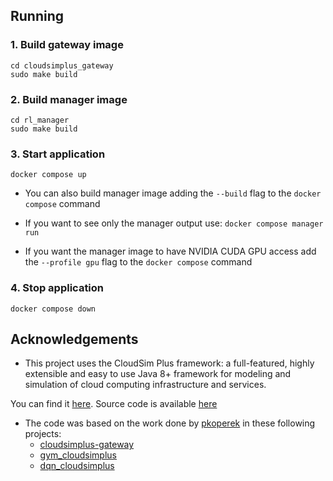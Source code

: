 ## Running

### 1. Build gateway image
```
cd cloudsimplus_gateway
sudo make build
```

### 2. Build manager image
```
cd rl_manager
sudo make build
```
### 3. Start application
`docker compose up`

* You can also build manager image adding the `--build` flag to the `docker compose` command

* If you want to see only the manager output use:
  `docker compose manager run`

* If you want the manager image to have NVIDIA CUDA GPU access add the `--profile gpu` flag to the `docker compose` command

### 4. Stop application
`docker compose down`

## Acknowledgements

* This project uses the CloudSim Plus framework: a full-featured, highly extensible and easy to use Java 8+ framework for
modeling and simulation of cloud computing infrastructure and services.

You can find it [here](http://cloudsimplus.org/). Source code is available [here](https://github.com/manoelcampos/cloudsim-plus)

* The code was based on the work done by [pkoperek](https://github.com/pkoperek) in these following projects:
  * [cloudsimplus-gateway](https://github.com/pkoperek/cloudsimplus-gateway)
  * [gym_cloudsimplus](https://github.com/pkoperek/gym_cloudsimplus)
  * [dqn_cloudsimplus](https://github.com/pkoperek/dqn_cloudsimplus)
